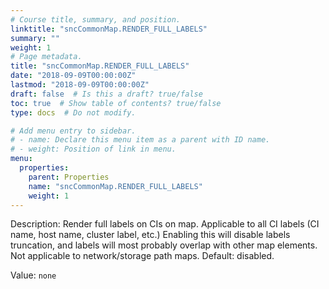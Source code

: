 ```yaml
---
# Course title, summary, and position.
linktitle: "sncCommonMap.RENDER_FULL_LABELS"
summary: ""
weight: 1
# Page metadata.
title: "sncCommonMap.RENDER_FULL_LABELS"
date: "2018-09-09T00:00:00Z"
lastmod: "2018-09-09T00:00:00Z"
draft: false  # Is this a draft? true/false
toc: true  # Show table of contents? true/false
type: docs  # Do not modify.

# Add menu entry to sidebar.
# - name: Declare this menu item as a parent with ID name.
# - weight: Position of link in menu.
menu:
  properties:
    parent: Properties
    name: "sncCommonMap.RENDER_FULL_LABELS"
    weight: 1
---
```


Description: Render full labels on CIs on map. 
Applicable to all CI labels (CI name, host name, cluster label, etc.)
Enabling this will disable labels truncation, and labels will most probably overlap with other map elements.
Not applicable to network/storage path maps.
Default: disabled.


Value: `none`